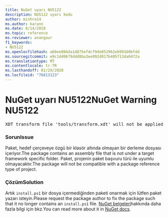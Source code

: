 ```yaml
---
title: NuGet uyarı NU5122
description: NU5122 uyarı kodu
author: mishra14
ms.author: karann
ms.date: 8/14/2018
ms.topic: reference
ms.reviewer: anangaur
f1_keywords:
- NU5122
ms.openlocfilehash: a68ee084da1d875efdcf9de052962eb99160bfdd
ms.sourcegitcommit: e9c1dd0679ddd8ba3ee992d817b405f13da0472a
ms.translationtype: MT
ms.contentlocale: tr-TR
ms.lasthandoff: 01/29/2020
ms.locfileid: "76813123"
---
```

# <a name="nuget-warning-nu5122"></a><span data-ttu-id="42440-103">NuGet uyarı NU5122</span><span class="sxs-lookup"><span data-stu-id="42440-103">NuGet Warning NU5122</span></span>
<pre>XDT transform file 'tools/transform.xdt' will not be applied when the package is installed after the migration.</pre>

### <a name="issue"></a><span data-ttu-id="42440-104">Sorun</span><span class="sxs-lookup"><span data-stu-id="42440-104">Issue</span></span>

<span data-ttu-id="42440-105">Paket, hedef çerçeveye özgü bir klasör altında olmayan bir derleme dosyası içeriyor.</span><span class="sxs-lookup"><span data-stu-id="42440-105">The package contains an assembly file that is not under a target framework specific folder.</span></span> <span data-ttu-id="42440-106">Paket, projenin paket başvuru türü ile uyumlu olmayacaktır.</span><span class="sxs-lookup"><span data-stu-id="42440-106">The package will not be compatible with a package reference type of project.</span></span>


### <a name="solution"></a><span data-ttu-id="42440-107">Çözüm</span><span class="sxs-lookup"><span data-stu-id="42440-107">Solution</span></span>

<span data-ttu-id="42440-108">Artık `install.ps1` bir dosya içermediğinden paketi onarmak için lütfen paket yazarı isteyin.</span><span class="sxs-lookup"><span data-stu-id="42440-108">Please request the package author to fix the package such that it no longer contains an `install.ps1` file.</span></span> <span data-ttu-id="42440-109">[NuGet belgeleri](../../consume-packages/migrate-packages-config-to-package-reference.md)hakkında daha fazla bilgi için bkz.</span><span class="sxs-lookup"><span data-stu-id="42440-109">You can read more about it in [NuGet docs](../../consume-packages/migrate-packages-config-to-package-reference.md).</span></span>
